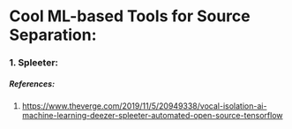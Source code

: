 
# Cool ML-based Tools for Source Separation:

### 1. Spleeter: 


##### References:

 1. https://www.theverge.com/2019/11/5/20949338/vocal-isolation-ai-machine-learning-deezer-spleeter-automated-open-source-tensorflow
